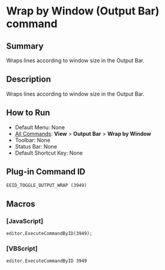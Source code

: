 # Wrap by Window (Output Bar) command

## Summary

Wraps lines according to window size in the Output Bar.

## Description

Wraps lines according to window size in the Output Bar.

## How to Run

- Default Menu: None
- [All Commands](../tools/all_commands): **View** >
**Output Bar** \> **Wrap by Window**
- Toolbar: None
- Status Bar: None
- Default Shortcut Key: None

## Plug-in Command ID

```
EEID_TOGGLE_OUTPUT_WRAP (3949)```

## Macros

### \[JavaScript\]

```
editor.ExecuteCommandByID(3949);
```

### \[VBScript\]

```
editor.ExecuteCommandByID 3949
```
